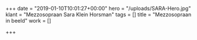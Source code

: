 +++
date = "2019-01-10T10:01:27+00:00"
hero = "/uploads/SARA-Hero.jpg"
klant = "Mezzosopraan Sara Klein Horsman"
tags = []
title = "Mezzosopraan in beeld"
work = []

+++
